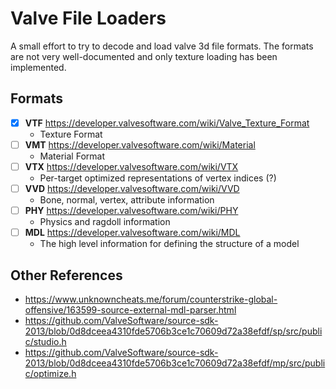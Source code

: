 # Valve File Loaders

A small effort to try to decode and load valve 3d file formats. The formats are not very well-documented and only texture loading has been implemented.

## Formats

- [X] **VTF** https://developer.valvesoftware.com/wiki/Valve_Texture_Format
  - Texture Format
- [ ] **VMT** https://developer.valvesoftware.com/wiki/Material
  - Material Format
- [ ] **VTX** https://developer.valvesoftware.com/wiki/VTX
  - Per-target optimized representations of vertex indices (?)
- [ ] **VVD** https://developer.valvesoftware.com/wiki/VVD
  - Bone, normal, vertex, attribute information
- [ ] **PHY** https://developer.valvesoftware.com/wiki/PHY
  - Physics and ragdoll information
- [ ] **MDL** https://developer.valvesoftware.com/wiki/MDL
  - The high level information for defining the structure of a model

## Other References

- https://www.unknowncheats.me/forum/counterstrike-global-offensive/163599-source-external-mdl-parser.html
- https://github.com/ValveSoftware/source-sdk-2013/blob/0d8dceea4310fde5706b3ce1c70609d72a38efdf/sp/src/public/studio.h
- https://github.com/ValveSoftware/source-sdk-2013/blob/0d8dceea4310fde5706b3ce1c70609d72a38efdf/mp/src/public/optimize.h
